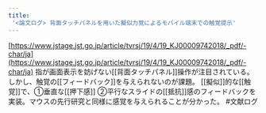 ```yaml
---
title:
 '<論文ログ> 背面タッチパネルを用いた擬似力覚によるモバイル端末での触覚提示'
---
```


[https://www.jstage.jst.go.jp/article/tvrsj/19/4/19_KJ00009742018/_pdf/-char/ja](https://www.jstage.jst.go.jp/article/tvrsj/19/4/19_KJ00009742018/_pdf/-char/ja)
指が画面表示を妨げない[[背面タッチパネル]]操作が注目されている。しかし、触覚の[[フィードバック]]を与えられないのが課題。
[[擬似]]的な[[触覚]]で、①垂直な[[押下感]] ②平行なスライドの[[抵抗]]感のフィードバックを実装。マウスの先行研究と同様に感覚を与えられることが分かった。
#文献ログ
